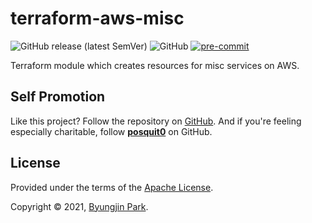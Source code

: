 # terraform-aws-misc

![GitHub release (latest SemVer)](https://img.shields.io/github/v/release/tedilabs/terraform-aws-misc?color=blue&sort=semver&style=flat-square)
![GitHub](https://img.shields.io/github/license/tedilabs/terraform-aws-misc?color=blue&style=flat-square)
[![pre-commit](https://img.shields.io/badge/pre--commit-enabled-brightgreen?logo=pre-commit&logoColor=white&style=flat-square)](https://github.com/pre-commit/pre-commit)

Terraform module which creates resources for misc services on AWS.


## Self Promotion

Like this project? Follow the repository on [GitHub](https://github.com/tedilabs/terraform-aws-misc). And if you're feeling especially charitable, follow **[posquit0](https://github.com/posquit0)** on GitHub.


## License

Provided under the terms of the [Apache License](LICENSE).

Copyright © 2021, [Byungjin Park](https://www.posquit0.com).
